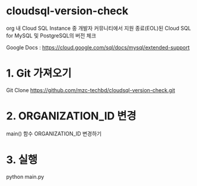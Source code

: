 # cloudsql-version-check
org 내 Cloud SQL Instance 중 개발자 커뮤니티에서 지원 종료(EOL)된 Cloud SQL for MySQL 및 PostgreSQL의 버전 체크

Google Docs : https://cloud.google.com/sql/docs/mysql/extended-support

# 1. Git 가져오기
Git Clone https://github.com/mzc-techbd/cloudsql-version-check.git

# 2. ORGANIZATION_ID 변경
main() 함수 ORGANIZATION_ID 변경하기

# 3. 실행
python main.py
